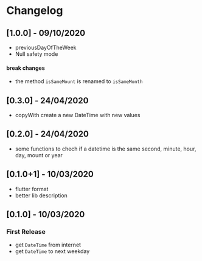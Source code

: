 # Changelog

## [1.0.0] - 09/10/2020

* previousDayOfTheWeek
* Null safety mode

#### break changes
- the method `isSameMount` is renamed to `isSameMonth` 

## [0.3.0] - 24/04/2020

* copyWith create a new DateTime with new values

## [0.2.0] - 24/04/2020

* some functions to chech if a datetime is the same second, minute, hour, day, mount or year

## [0.1.0+1] - 10/03/2020

* flutter format
* better lib description

## [0.1.0] - 10/03/2020

### First Release

* get `DateTime` from internet
* get `DateTime` to next weekday
